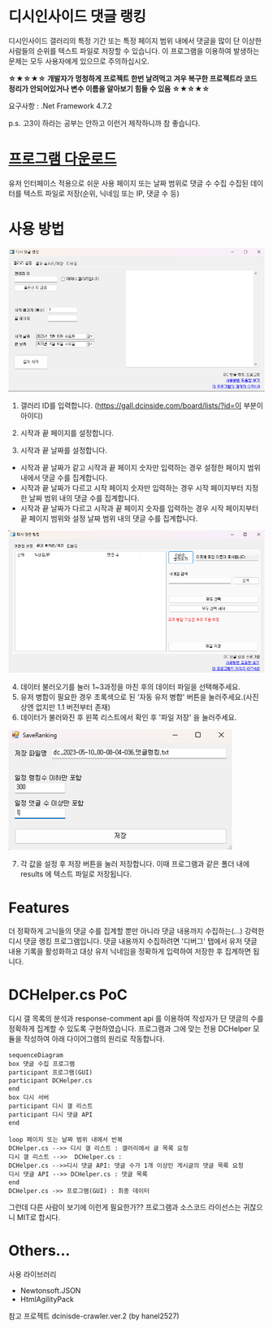 # 디시인사이드 댓글 랭킹
디시인사이드 갤러리의 특정 기간 또는 특정 페이지 범위 내에서 댓글을 많이 단 이상한 사람들의 순위를 텍스트 파일로 저장할 수 있습니다.
이 프로그램을 이용하여 발생하는 문제는 모두 사용자에게 있으므로 주의하십시오.

**☆★☆★☆ 개발자가 멍청하게 프로젝트 한번 날려먹고 겨우 복구한 프로젝트라 코드 정리가 안되어있거나 변수 이름을 알아보기 힘들 수 있음 ☆★☆★☆**

요구사항 : .Net Framework 4.7.2

p.s. 고3이 하라는 공부는 안하고 이런거 제작하니까 참 좋습니다.

# [프로그램 다운로드](https://github.com/OFox213/DCRanking/releases) 
유저 인터페이스 적용으로 쉬운 사용
페이지 또는 날짜 범위로 댓글 수 수집
수집된 데이터를 텍스트 파일로 저장(순위, 닉네임 또는 IP, 댓글 수 등)

# 사용 방법
![alt 1](https://github.com/OFox213/DCRanking/blob/master/exImg/1.png)

1. 갤러리 ID를 입력합니다.
(https://gall.dcinside.com/board/lists/?id=이 부분이 아이디)

2. 시작과 끝 페이지를 설정합니다.

3. 시작과 끝 날짜를 설정합니다.
- 시작과 끝 날짜가 같고 시작과 끝 페이지 숫자만 입력하는 경우 설정한 페이지 범위 내에서 댓글 수를 집계합니다.
- 시작과 끝 날짜가 다르고 시작 페이지 숫자만 입력하는 경우 시작 페이지부터 지정한 날짜 범위 내의 댓글 수를 집계합니다.
- 시작과 끝 날짜가 다르고 시작과 끝 페이지 숫자를 입력하는 경우 시작 페이지부터 끝 페이지 범위와 설정 날짜 범위 내의 댓글 수를 집계합니다.

![alt 2](https://github.com/OFox213/DCRanking/blob/master/exImg/2.png)

4. 데이터 불러오기를 눌러 1~3과정을 마친 후의 데이터 파일을 선택해주세요.
5. 유저 병합이 필요한 경우 초록색으로 된 '자동 유저 병합' 버튼을 눌러주세요.(사진상엔 없지만 1.1 버전부터 존재)
6. 데이터가 불러와진 후 왼쪽 리스트에서 확인 후 '파일 저장' 을 눌러주세요.

![alt 3](https://github.com/OFox213/DCRanking/blob/master/exImg/3.png)

7. 각 값을 설정 후 저장 버튼을 눌러 저장합니다. 이때 프로그램과 같은 폴더 내에 results 에 텍스트 파일로 저장됩니다.

# Features
더 정확하게 고닉들의 댓글 수를 집계할 뿐만 아니라 댓글 내용까지 수집하는(...) 강력한 디시 댓글 랭킹 프로그램입니다.
댓글 내용까지 수집하려면 '디버그' 탭에서 유저 댓글 내용 기록을 활성화하고 대상 유저 닉네임을 정확하게 입력하여 저장한 후 집계하면 됩니다.


# DCHelper.cs PoC
디시 갤 목록의 분석과 response-comment api 를 이용하여 작성자가 단 댓글의 수를 정확하게 집계할 수 있도록 구현하였습니다.
프로그램과 그에 맞는 전용 DCHelper 모듈을 작성하여 아래 다이어그램의 원리로 작동합니다.
```mermaid
sequenceDiagram
box 댓글 수집 프로그램
participant 프로그램(GUI)
participant DCHelper.cs
end
box 디시 서버
participant 디시 갤 리스트
participant 디시 댓글 API
end

loop 페이지 또는 날짜 범위 내에서 반복
DCHelper.cs -->> 디시 갤 리스트 : 갤러리에서 글 목록 요청
디시 갤 리스트 -->>  DCHelper.cs : 
DCHelper.cs -->>디시 댓글 API: 댓글 수가 1개 이상인 게시글의 댓글 목록 요청
디시 댓글 API -->> DCHelper.cs : 댓글 목록
end
DCHelper.cs ->> 프로그램(GUI) : 최종 데이터
```
그런데 다른 사람이 보기에 이런게 필요한가??
프로그램과 소스코드 라이선스는 귀찮으니 MIT로 합시다.

# Others...
사용 라이브러리 
- Newtonsoft.JSON
- HtmlAgilityPack

참고 프로젝트
dcinisde-crawler.ver.2 (by hanel2527)

